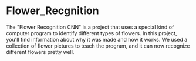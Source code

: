 # Flower_Recgnition
The "Flower Recognition CNN" is a project that uses a special kind of computer program to identify different types of flowers. In this project, you'll find information about why it was made and how it works. We used a collection of flower pictures to teach the program, and it can now recognize different flowers pretty well.
